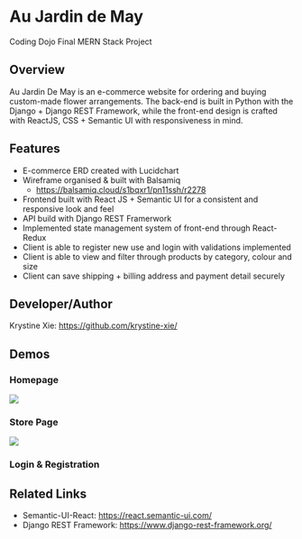 # Au Jardin de May
  Coding Dojo Final MERN Stack Project

## Overview
  Au Jardin De May is an e-commerce website for ordering and buying custom-made flower arrangements. The back-end is built in Python with the Django + Django REST Framework, while the front-end design is crafted with ReactJS, CSS + Semantic UI with responsiveness in mind.
  
## Features
  * E-commerce ERD created with Lucidchart
  * Wireframe organised & built with Balsamiq
    * https://balsamiq.cloud/s1bqxr1/pn11ssh/r2278
  * Frontend built with React JS + Semantic UI for a consistent and responsive look and feel
  * API build with Django REST Framerwork
  * Implemented state management system of front-end through React-Redux
  * Client is able to register new use and login with validations implemented
  * Client is able to view and filter through products by category, colour and size
  * Client can save shipping + billing address and payment detail securely

## Developer/Author
  Krystine Xie: https://github.com/krystine-xie/

## Demos
  ### Homepage 
  ![](gifs/home.gif)
  
  ### Store Page
  ![](gifs/store.gif)
  
  ### Login & Registration
  
## Related Links
  * Semantic-UI-React: https://react.semantic-ui.com/
  * Django REST Framework: https://www.django-rest-framework.org/

